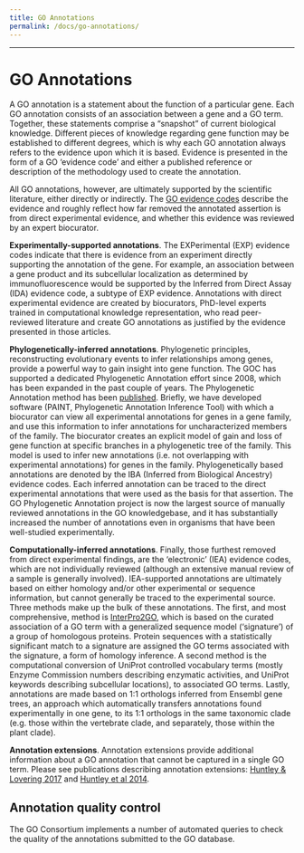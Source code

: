 ```yaml
---
title: GO Annotations
permalink: /docs/go-annotations/
---
```


---
# GO Annotations

<!-- GO annotations: the model of biology. Annotations are statements describing the functions of specific genes, using concepts in the Gene Ontology. The simplest and most common annotation links one gene to one function, e.g. FZD4 + Wnt signaling pathway. Each statement is based on a specified piece of evidence. -->
A GO annotation is a statement about the function of a particular gene. Each GO annotation consists of an association between a gene and a GO term. Together, these statements comprise a “snapshot” of current biological knowledge. Different pieces of knowledge regarding gene function may be established to different degrees, which is why each GO annotation always refers to the evidence upon which it is based. Evidence is presented in the form of a GO ‘evidence code’ and either a published reference or description of the methodology used to create the annotation.

All GO annotations, however, are ultimately supported by the scientific literature, either directly or indirectly. The [GO evidence codes](http://geneontology.org/page/guide-go-evidence-codes) describe the evidence and roughly reflect how far removed the annotated assertion is from direct experimental evidence, and whether this evidence was reviewed by an expert biocurator.

**Experimentally-supported annotations**. The EXPerimental (EXP) evidence codes indicate that there is evidence from an experiment directly supporting the annotation of the gene. For example, an association between a gene product and its subcellular localization as determined by immunofluorescence would be supported by the Inferred from Direct Assay (IDA) evidence code, a subtype of EXP evidence. Annotations with direct experimental evidence are created by biocurators, PhD-level experts trained in computational knowledge representation, who read peer-reviewed literature and create GO annotations as justified by the evidence presented in those articles.

**Phylogenetically-inferred annotations**. Phylogenetic principles, reconstructing evolutionary events to infer relationships among genes, provide a powerful way to gain insight into gene function. The GOC has supported a dedicated Phylogenetic Annotation effort since 2008, which has been expanded in the past couple of years. The Phylogenetic Annotation method has been [published](https://www.ncbi.nlm.nih.gov/pubmed/21873635). Briefly, we have developed software (PAINT, Phylogenetic Annotation Inference Tool) with which a biocurator can view all experimental annotations for genes in a gene family, and use this information to infer annotations for uncharacterized members of the family. The biocurator creates an explicit model of gain and loss of gene function at specific branches in a phylogenetic tree of the family. This model is used to infer new annotations (i.e. not overlapping with experimental annotations) for genes in the family. Phylogenetically based annotations are denoted by the IBA (Inferred from Biological Ancestry) evidence codes. Each inferred annotation can be traced to the direct experimental annotations that were used as the basis for that assertion. The GO Phylogenetic Annotation project is now the largest source of manually reviewed annotations in the GO knowledgebase, and it has substantially increased the number of annotations even in organisms that have been well-studied experimentally.

**Computationally-inferred annotations**. Finally, those furthest removed from direct experimental findings, are the ‘electronic’ (IEA) evidence codes, which are not individually reviewed (although an extensive manual review of a sample is generally involved). IEA-supported annotations are ultimately based on either homology and/or other experimental or sequence information, but cannot generally be traced to the experimental source. Three methods make up the bulk of these annotations. The first, and most comprehensive, method is [InterPro2GO](https://www.ncbi.nlm.nih.gov/pubmed/27899635), which is based on the curated association of a GO term with a generalized sequence model (‘signature’) of a group of homologous proteins. Protein sequences with a statistically significant match to a signature are assigned the GO terms associated with the signature, a form of homology inference. A second method is the computational conversion of UniProt controlled vocabulary terms (mostly Enzyme Commission numbers describing enzymatic activities, and UniProt keywords describing subcellular locations), to associated GO terms. Lastly, annotations are made based on 1:1 orthologs inferred from Ensembl gene trees, an approach which automatically transfers annotations found experimentally in one gene, to its 1:1 orthologs in the same taxonomic clade (e.g. those within the vertebrate clade, and separately, those within the plant clade).

**Annotation extensions**. Annotation extensions provide additional information about a GO annotation that cannot be captured in a single GO term. Please see publications describing annotation extensions: [Huntley & Lovering 2017](https://www.ncbi.nlm.nih.gov/pubmed/27812947) and [Huntley et al 2014](https://www.ncbi.nlm.nih.gov/pubmed/24885854).

## Annotation quality control
The GO Consortium implements a number of automated queries to check the quality of the annotations submitted to the GO database.
